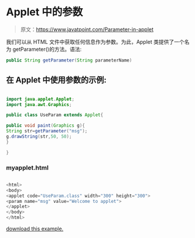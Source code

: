 # Applet 中的参数

> 原文：<https://www.javatpoint.com/Parameter-in-applet>

我们可以从 HTML 文件中获取任何信息作为参数。为此，Applet 类提供了一个名为 getParameter()的方法。语法:

```java
public String getParameter(String parameterName)

```

## 在 Applet 中使用参数的示例:

<center><applet code="UseParam.class" height="300" width="500"><param name="msg" value="Welcome to applet"></applet> </center>

```java

import java.applet.Applet;
import java.awt.Graphics;

public class UseParam extends Applet{

public void paint(Graphics g){
String str=getParameter("msg");
g.drawString(str,50, 50);
}

}

```

### myapplet.html

```java

<html>
<body>
<applet code="UseParam.class" width="300" height="300">
<param name="msg" value="Welcome to applet">
</applet>
</body>
</html>

```

[download this example.](https://static.javatpoint.com/src/applet/UseParam.jar)